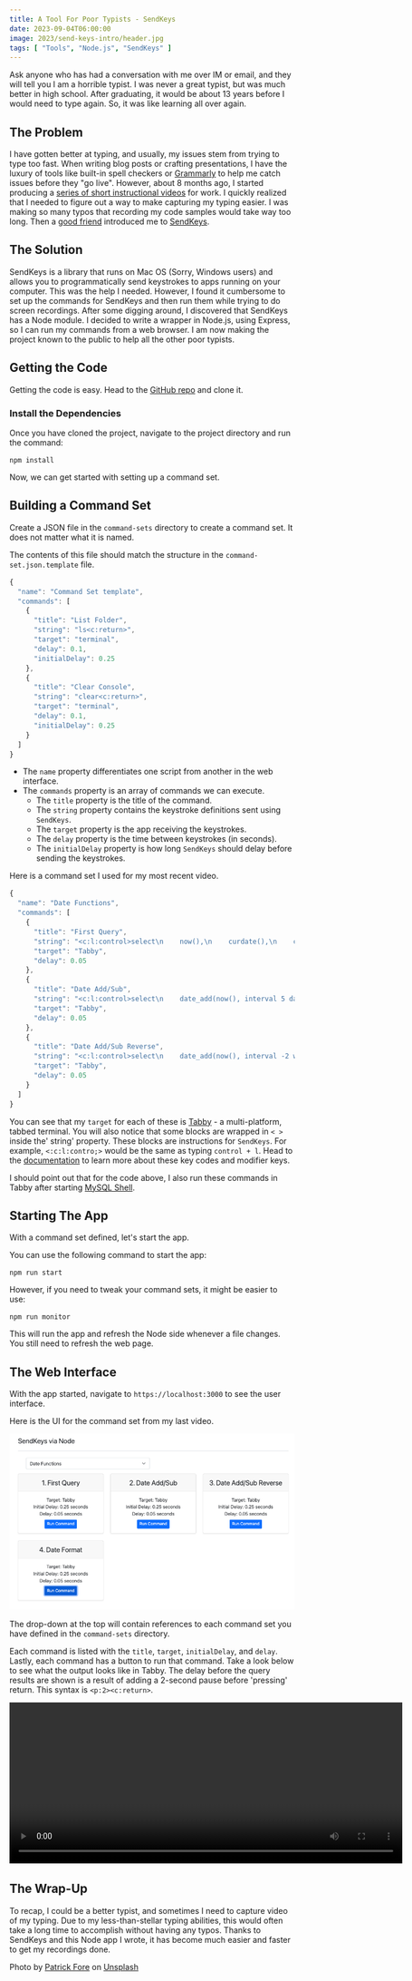```yaml
---
title: A Tool For Poor Typists - SendKeys
date: 2023-09-04T06:00:00
image: 2023/send-keys-intro/header.jpg
tags: [ "Tools", "Node.js", "SendKeys" ]
---
```


Ask anyone who has had a conversation with me over IM or email, and they will tell you I am a horrible typist. I was never a great typist, but was much better in high school. After graduating, it would be about 13 years before I would need to type again. So, it was like learning all over again.

## The Problem

I have gotten better at typing, and usually, my issues stem from trying to type too fast. When writing blog posts or crafting presentations, I have the luxury of tools like built-in spell checkers or  [Grammarly](https://app.grammarly.com/) to help me catch issues before they "go live". However, about 8 months ago, I started producing a [series of short instructional videos](https://www.youtube.com/playlist?list=PLWx5a9Tn2EvG4C90YFJ9eU61IpALeE0SN) for work. I quickly realized that I needed to figure out a way to make capturing my typing easier. I was making so many typos that recording my code samples would take way too long. Then a [good friend](https://recursive.codes/) introduced me to [SendKeys](https://github.com/socsieng/sendkeys).

## The Solution

SendKeys is a library that runs on Mac OS (Sorry, Windows users) and allows you to programmatically send keystrokes to apps running on your computer. This was the help I needed. However, I found it cumbersome to set up the commands for SendKeys and then run them while trying to do screen recordings. After some digging around, I discovered that SendKeys has a Node module. I decided to write a wrapper in Node.js, using Express, so I can run my commands from a web browser. I am now making the project known to the public to help all the other poor typists.

## Getting the Code

Getting the code is easy. Head to the [GitHub repo](https://github.com/boyzoid/send-keys-node) and clone it.

### Install the Dependencies

Once you have cloned the project, navigate to the project directory and run the command:

```shell
npm install
```

Now, we can get started with setting up a command set.

## Building a Command Set

Create a JSON file in the `command-sets` directory to create a command set. It does not matter what it is named.

The contents of this file should match the structure in the `command-set.json.template` file.

```javascript
{
  "name": "Command Set template",
  "commands": [
    {
      "title": "List Folder",
      "string": "ls<c:return>",
      "target": "terminal",
      "delay": 0.1,
      "initialDelay": 0.25
    },
    {
      "title": "Clear Console",
      "string": "clear<c:return>",
      "target": "terminal",
      "delay": 0.1,
      "initialDelay": 0.25
    }
  ]
}
```

* The `name` property differentiates one script from another in the web interface.
* The `commands` property is an array of commands we can execute.
  * The `title` property is the title of the command.
  * The `string` property contains the keystroke definitions sent using `SendKeys`.
  * The `target` property is the app receiving the keystrokes.
  * The `delay` property is the time between keystrokes (in seconds).
  * The `initialDelay` property is how long `SendKeys` should delay before sending the keystrokes.

Here is a command set I used for my most recent video.

```javascript
{
  "name": "Date Functions",
  "commands": [
    {
      "title": "First Query",
      "string": "<c:l:control>select\n    now(),\n    curdate(),\n    curtime();<p:2><c:return>",
      "target": "Tabby",
      "delay": 0.05
    },
    {
      "title": "Date Add/Sub",
      "string": "<c:l:control>select\n    date_add(now(), interval 5 day) date_add,\n    date_sub(now(), interval 5 month) date_sub;<p:2><c:return>",
      "target": "Tabby",
      "delay": 0.05
    },
    {
      "title": "Date Add/Sub Reverse",
      "string": "<c:l:control>select\n    date_add(now(), interval -2 week) date_add,\n    date_sub(now(), interval -2 year) date_sub;<p:2><c:return>",
      "target": "Tabby",
      "delay": 0.05
    }
  ]
}
```

You can see that my `target` for each of these is [Tabby](https://tabby.sh/) - a multi-platform, tabbed terminal. You will also notice that some blocks are wrapped in `< >` inside the' string' property. These blocks are instructions for `SendKeys`. For example, `<:c:l:contro;>` would be the same as typing `control + l`. Head to the [documentation](https://github.com/socsieng/sendkeys#key-codes-and-modifier-keys) to learn more about these key codes and modifier keys.

I should point out that for the code above, I also run these commands in Tabby after starting [MySQL Shell](https://dev.mysql.com/doc/mysql-shell/8.0/en/).

## Starting The App

With a command set defined, let's start the app.

You can use the following command to start the app:

```shell
npm run start
```

However, if you need to tweak your command sets, it might be easier to use:

```shell
npm run monitor
```

This will run the app and refresh the Node side whenever a file changes. You still need to refresh the web page.

## The Web Interface

With the app started, navigate to `https://localhost:3000` to see the user interface.

Here is the UI for the command set from my last video.

![SendKeys via Node User Interface](/assets/images/2023/send-keys-intro/image_01.png)

The drop-down at the top will contain references to each command set you have defined in the `command-sets` directory.

Each command is listed with the `title`, `target`, `initialDelay`, and `delay`. Lastly, each command has a button to run that command. Take a look below to see what the output looks like in Tabby. The delay before the query results are shown is a result of adding a 2-second pause before 'pressing' return. This syntax is `<p:2><c:return>`.

<video width="694" height="284" controls autoplay loop style="margin: 0 auto">
<source src="/assets/images/2023/send-keys-intro/image_02.mp4" type="video/mp4">
Your browser does not support the video tag.
</video>

## The Wrap-Up

To recap, I could be a better typist, and sometimes I need to capture video of my typing. Due to my less-than-stellar typing abilities, this would often take a long time to accomplish without having any typos. Thanks to SendKeys and this Node app I wrote, it has become much easier and faster to get my recordings done.


Photo by <a href="https://unsplash.com/@patrickian4?utm_source=unsplash&utm_medium=referral&utm_content=creditCopyText">Patrick Fore</a> on <a href="https://unsplash.com/photos/0gkw_9fy0eQ?utm_source=unsplash&utm_medium=referral&utm_content=creditCopyText">Unsplash</a>
  